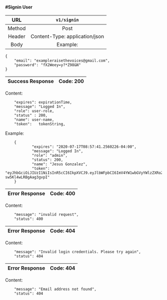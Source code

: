 #### #Signin User

|URL | `v1/signin`  |
|:-:|:-:|
|  Method  | Post |
|  Header  | Content-Type: application/json |
|  Body  | Example:
    {
        "email": "exampleraisethevoices@gmail.com",
        "password": "fX2Weey=y?*Z98&N"
    }
| Success Response | Code: 200  |
|:-:|:-:|

Content:

        "expires": expirationTime,
        "message": "Logged In",
        "role": user-role,
        "status" : 200,
        "name": user-name,
        "token":   tokenString,
       
Example:

        {
                "expires": "2020-07-17T08:57:41.2560226-04:00",
                "message": "Logged In",
                "role": "admin",
                "status": 200,
                "name": "Jesus Gonzalez",
                "token": "eyJhbGciOiJIUzI1NiIsInR5cCI6IkpXVCJ9.eyJlbWFpbCI6ImV4YW1wbGVyYWlzZXRoZXZvaWNlc0BnbWFpbC5jb20iLCJ1c2VyX3JvbGUiOiJhZG1pbiIsImV4cCI6MTU5NDk5MDY2MX0.qkc_weWIUgrT7awKFdHal1n-sw5Kl4wLRBgAag3gvpI"
        }

| Error Response | Code: 400  |
|:-:|:-:|

Content:

        "message": "invalid request",
        "status": 400

| Error Response | Code: 404  |
|:-:|:-:|       

Content:

        "message": "Invalid login credentials. Please try again",
        "status": 404

| Error Response | Code: 404  |
|:-:|:-:|       

Content:

        "message": "Email address not found",
        "status": 404